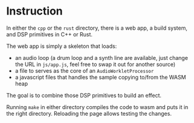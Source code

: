 # Instruction

In either the `cpp` or the `rust` directory, there is a web app, a build system,
and DSP primitives in C++ or Rust.

The web app is simply a skeleton that loads:
- an audio loop (a drum loop and a synth line are available, just change the URL
  in `js/app.js`, feel free to swap it out for another source)
- a file to serves as the core of an `AudioWorkletProcessor`
- a javascript files that handles the sample copying to/from the WASM heap

The goal is to combine those DSP primitives to build an effect.

Running `make` in either directory compiles the code to wasm and puts it in the
right directory. Reloading the page allows testing the changes.
